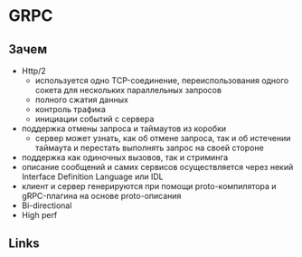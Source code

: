 # GRPC

## Зачем

- Http/2
  - используется одно TCP-соединение, переиспользования одного cокета для нескольких параллельных запросов
  - полного сжатия данных
  - контроль трафика
  - инициации событий с сервера
- поддержка отмены запроса и таймаутов из коробки
  - сервер может узнать, как об отмене запроса, так и об истечении таймаута и перестать выполнять запрос на своей стороне
- поддержка как одиночных вызовов, так и стриминга
- описание сообщений и самих сервисов осуществляется через некий Interface Definition Language или IDL
- клиент и сервер генерируются при помощи proto-компилятора и gRPC-плагина на основе proto-описания
- Bi-directional
- High perf
  
## Links
